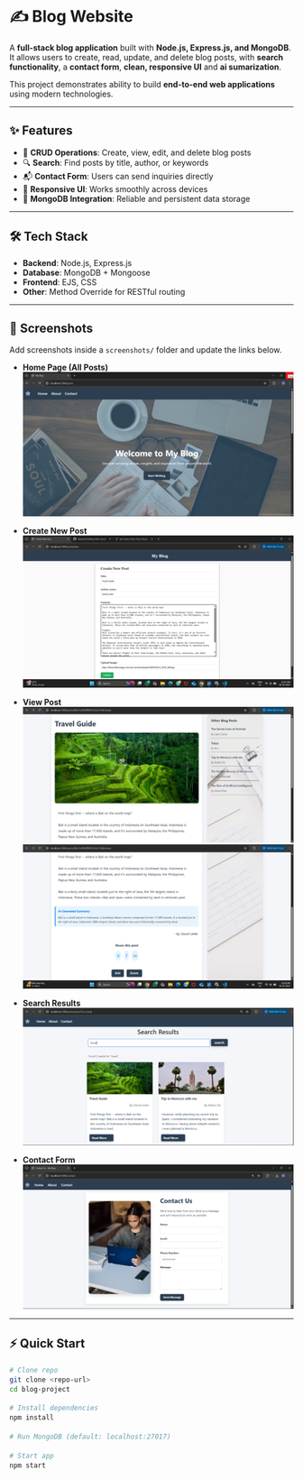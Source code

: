 # ✍️ Blog Website

A **full-stack blog application** built with **Node.js, Express.js, and MongoDB**.  
It allows users to create, read, update, and delete blog posts, with **search functionality**, a **contact form**, **clean, responsive UI** and **ai sumarization**.

This project demonstrates ability to build **end-to-end web applications** using modern technologies.

---

## ✨ Features

- 📝 **CRUD Operations**: Create, view, edit, and delete blog posts
- 🔍 **Search**: Find posts by title, author, or keywords
- 📬 **Contact Form**: Users can send inquiries directly
- 📱 **Responsive UI**: Works smoothly across devices
- 💾 **MongoDB Integration**: Reliable and persistent data storage

---

## 🛠 Tech Stack

- **Backend**: Node.js, Express.js
- **Database**: MongoDB + Mongoose
- **Frontend**: EJS, CSS
- **Other**: Method Override for RESTful routing

---

## 📸 Screenshots

Add screenshots inside a `screenshots/` folder and update the links below.

- **Home Page (All Posts)**  
  ![Home Page](/public/images/home-page.png)

- **Create New Post**  
  ![New Post](/public/images/new-post.png)

- **View Post**  
  ![Post View](/public/images/post-view1.png)
  ![](/public/images/post-view2.png)

- **Search Results**  
  ![Search](/public/images/search.png)

- **Contact Form**  
  ![Contact](/public/images/contact.png)

---

## ⚡ Quick Start

```bash
# Clone repo
git clone <repo-url>
cd blog-project

# Install dependencies
npm install

# Run MongoDB (default: localhost:27017)

# Start app
npm start
```
